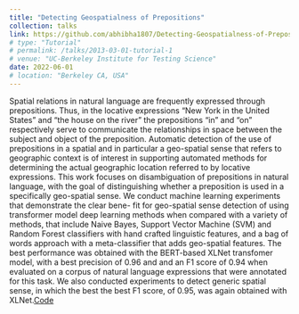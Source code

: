 ```yaml
---
title: "Detecting Geospatialness of Prepositions"
collection: talks
link: https://github.com/abhibha1807/Detecting-Geospatialness-of-Prepositions/tree/main
# type: "Tutorial"
# permalink: /talks/2013-03-01-tutorial-1
# venue: "UC-Berkeley Institute for Testing Science"
date: 2022-06-01
# location: "Berkeley CA, USA"
---
```

Spatial relations in natural language are frequently expressed through prepositions. Thus, in the locative expressions “New York in the United States” and “the house on the river” the prepositions “in” and “on” respectively serve to communicate the relationships in space between the subject and object of the preposition. Automatic detection of the use of prepositions in a spatial and in particular a geo-spatial sense that refers to geographic context is of interest in supporting automated methods for determining the actual geographic location referred to by locative expressions. This work focuses on disambiguation of prepositions in natural language, with the goal of distinguishing whether a preposition is used in a specifically geo-spatial sense. We conduct machine learning experiments that demonstrate the clear bene- fit for geo-spatial sense detection of using transformer model deep learning methods when compared with a variety of methods, that include Naive Bayes, Support Vector Machine (SVM) and Random Forest classifiers with hand crafted linguistic features, and a bag of words approach with a meta-classifier that adds geo-spatial features. The best performance was obtained with the BERT-based XLNet transfomer model, with a best precision of 0.96 and and an F1 score of 0.94 when evaluated on a corpus of natural language expressions that were annotated for this task. We also conducted experiments to detect generic spatial sense, in which the best the best F1 score, of 0.95, was again obtained with XLNet.[Code](https://github.com/abhibha1807/Detecting-Geospatialness-of-Prepositions/tree/main)
